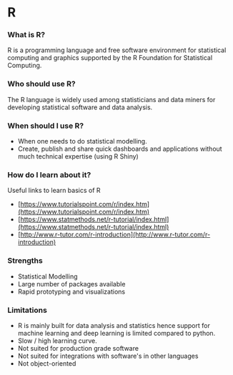 # R

### What is R?

R is a programming language and free software environment for statistical computing and graphics supported by the R Foundation for Statistical Computing.

### Who should use R?

The R language is widely used among statisticians and data miners for developing statistical software and data analysis.

### When should I use R?

- When one needs to do statistical modelling.
- Create, publish and share quick dashboards and applications without much technical expertise (using R Shiny)

### How do I learn about it?

Useful links to learn basics of R

- [https://www.tutorialspoint.com/r/index.htm](https://www.tutorialspoint.com/r/index.htm)
- [https://www.statmethods.net/r-tutorial/index.html](https://www.statmethods.net/r-tutorial/index.html)
- [http://www.r-tutor.com/r-introduction](http://www.r-tutor.com/r-introduction)

### Strengths

- Statistical Modelling
- Large number of packages available
- Rapid prototyping and visualizations

### Limitations

- R is mainly built for data analysis and statistics hence support for machine learning and deep learning is limited compared to python.
- Slow / high learning curve.
- Not suited for production grade software
- Not suited for integrations with software&#39;s in other languages
- Not object-oriented
